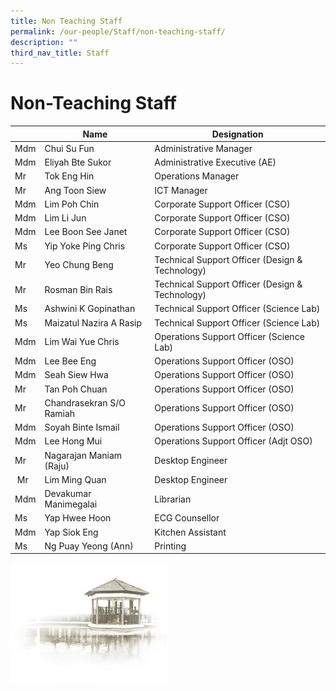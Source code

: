 ```yaml
---
title: Non Teaching Staff
permalink: /our-people/Staff/non-teaching-staff/
description: ""
third_nav_title: Staff
---
```

# **Non-Teaching Staff**

|  | Name | Designation |
| --- | --- | --- |
| Mdm | Chui Su Fun | Administrative Manager |
| Mdm | Eliyah Bte Sukor | Administrative Executive (AE) |
| Mr | Tok Eng Hin | Operations Manager |
| Mr | Ang Toon Siew | ICT Manager |
| Mdm | Lim Poh Chin | Corporate Support Officer (CSO) |
| Mdm | Lim Li Jun  | Corporate Support Officer (CSO)  |
| Mdm | Lee Boon See Janet  | Corporate Support Officer (CSO)  |
| Ms | Yip Yoke Ping Chris | Corporate Support Officer (CSO)  |
| Mr | Yeo Chung Beng | Technical Support Officer (Design & Technology) |
| Mr | Rosman Bin Rais | Technical Support Officer (Design & Technology) |
| Ms | Ashwini K Gopinathan | Technical Support Officer (Science Lab) |
| Ms | Maizatul Nazira A Rasip | Technical Support Officer (Science Lab) |
| Mdm | Lim Wai Yue Chris | Operations Support Officer  (Science Lab) |
| Mdm | Lee Bee Eng | Operations Support Officer (OSO) |
| Mdm | Seah Siew Hwa | Operations Support Officer (OSO) |
| Mr | Tan Poh Chuan | Operations Support Officer (OSO) |
| Mr | Chandrasekran S/O Ramiah | Operations Support Officer (OSO) |
| Mdm | Soyah Binte Ismail | Operations Support Officer (OSO) |
| Mdm | Lee Hong Mui | Operations Support Officer (Adjt OSO) |
| Mr | Nagarajan Maniam (Raju) | Desktop Engineer |
|  Mr  | Lim Ming Quan  | Desktop Engineer  |
| Mdm | Devakumar Manimegalai | Librarian |
| Ms | Yap Hwee Hoon  | ECG Counsellor |
| Mdm | Yap Siok Eng  | Kitchen Assistant |
| Ms | Ng Puay Yeong (Ann)  | Printing |


<img src="/images/pavilion.png" 
     style="width:50%">